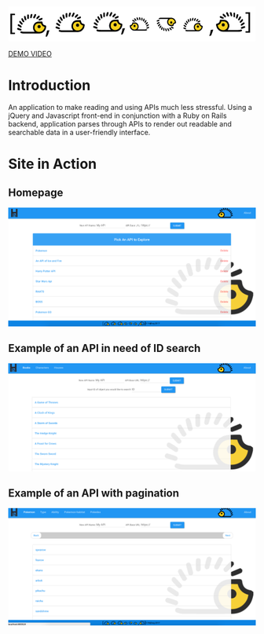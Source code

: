 
![alt text](https://github.com/aisleypay/hejhog-client/raw/master/hejhog-client/better_array_of_hedgehogs.png)

<a href='https://www.youtube.com/watch?v=Iff_zod9QfY'>DEMO VIDEO</a>

# Introduction
An application to make reading and using APIs much less stressful. Using a jQuery and Javascript front-end in conjunction with a Ruby on Rails backend, application parses through APIs to render out readable and searchable data in a user-friendly interface.

# Site in Action
## Homepage
![alt text](https://github.com/aisleypay/hejhog-client/raw/master/hejhog-client/public/images/homepage.png)

## Example of an API in need of ID search
![alt text](https://github.com/aisleypay/hejhog-client/raw/master/hejhog-client/public/images/id_search.png)

## Example of an API with pagination
![alt text](https://github.com/aisleypay/hejhog-client/raw/master/hejhog-client/public/images/pagination.png)
